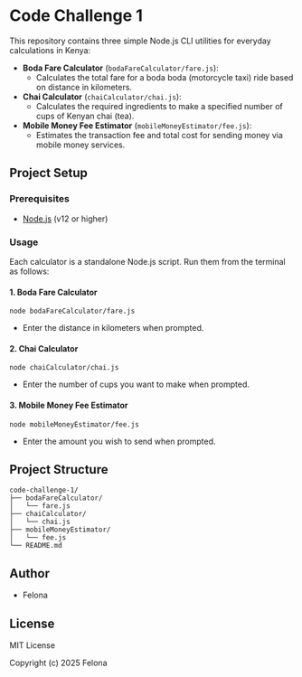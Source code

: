 # Code Challenge 1

This repository contains three simple Node.js CLI utilities for everyday calculations in Kenya:

- **Boda Fare Calculator** (`bodaFareCalculator/fare.js`):
  - Calculates the total fare for a boda boda (motorcycle taxi) ride based on distance in kilometers.
- **Chai Calculator** (`chaiCalculator/chai.js`):
  - Calculates the required ingredients to make a specified number of cups of Kenyan chai (tea).
- **Mobile Money Fee Estimator** (`mobileMoneyEstimator/fee.js`):
  - Estimates the transaction fee and total cost for sending money via mobile money services.

## Project Setup

### Prerequisites
- [Node.js](https://nodejs.org/) (v12 or higher)

### Usage
Each calculator is a standalone Node.js script. Run them from the terminal as follows:

#### 1. Boda Fare Calculator
```
node bodaFareCalculator/fare.js
```
- Enter the distance in kilometers when prompted.

#### 2. Chai Calculator
```
node chaiCalculator/chai.js
```
- Enter the number of cups you want to make when prompted.

#### 3. Mobile Money Fee Estimator
```
node mobileMoneyEstimator/fee.js
```
- Enter the amount you wish to send when prompted.

## Project Structure
```
code-challenge-1/
├── bodaFareCalculator/
│   └── fare.js
├── chaiCalculator/
│   └── chai.js
├── mobileMoneyEstimator/
│   └── fee.js
└── README.md
```

## Author
- Felona

## License
MIT License

Copyright (c) 2025 Felona

